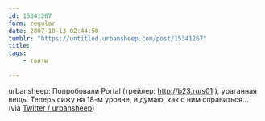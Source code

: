 ```yaml
---
id: 15341267
form: regular
date: 2007-10-13 02:44:50
tumblr: "https://untitled.urbansheep.com/post/15341267"
title:
tags:
    - твиты

---
```


<p>urbansheep: Попробовали Portal (трейлер: <a href="http://b23.ru/s01">http://b23.ru/s01</a> ), ураганная вещь. Теперь сижу на 18-м уровне, и думаю, как с ним справиться&hellip; (via <a href="http://twitter.com/urbansheep/statuses/331818922">Twitter / urbansheep</a>)</p>

